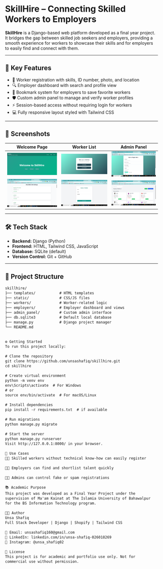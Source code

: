 # SkillHire – Connecting Skilled Workers to Employers

**SkillHire** is a Django-based web platform developed as a final year project. It bridges the gap between skilled job seekers and employers, providing a smooth experience for workers to showcase their skills and for employers to easily find and connect with them.

---

## 🚀 Key Features

- 🔐 Worker registration with skills, ID number, photo, and location
- 🔍 Employer dashboard with search and profile view
- 📌 Bookmark system for employers to save favorite workers
- 🛡️ Custom admin panel to manage and verify worker profiles
- ⚡ Session-based access without requiring login for workers
- 💻 Fully responsive layout styled with Tailwind CSS

---

## 📸 Screenshots

| Welcome Page | Worker List | Admin Panel |
|--------------|-------------|-------------|
| ![](images/skillhire%20welcome.PNG) | ![](images/skillhire%20picture%202.PNG) | ![](images/skillhire%20picture%203.PNG) | ![](images/skillhire%20picture%203.PNG) | ![](images/skillhire%20picture%204.PNG)
 | ![](images/skillhire%20picture%205.PNG)  | ![](images/skillhire%20picture%206.PNG)  | ![](images/skillhire%20picture%207.PNG)  | ![](images/skillhire%20picture%208.PNG)  | ![](images/skillhire%20picture%2011.PNG)



---

## 🛠 Tech Stack

- **Backend:** Django (Python)
- **Frontend:** HTML, Tailwind CSS, JavaScript
- **Database:** SQLite (default)
- **Version Control:** Git + GitHub

---

## 📁 Project Structure

```plaintext
skillhire/
├── templates/           # HTML templates
├── static/              # CSS/JS files
├── workers/             # Worker-related logic
├── employers/           # Employer dashboard and views
├── admin_panel/         # Custom admin interface
├── db.sqlite3           # Default local database
├── manage.py            # Django project manager
└── README.md


⚙️ Getting Started
To run this project locally:

# Clone the repository
git clone https://github.com/unsashafiq/skillhire.git
cd skillhire

# Create virtual environment
python -m venv env
env\Scripts\activate  # For Windows
# or
source env/bin/activate  # For macOS/Linux

# Install dependencies
pip install -r requirements.txt  # if available

# Run migrations
python manage.py migrate

# Start the server
python manage.py runserver
Visit http://127.0.0.1:8000/ in your browser.

💼 Use Cases
🧑‍🔧 Skilled workers without technical know-how can easily register

🧑‍💼 Employers can find and shortlist talent quickly

👩‍💻 Admins can control fake or spam registrations

📚 Academic Purpose
This project was developed as a Final Year Project under the supervision of Ma'am Kainat at The Islamia University of Bahawalpur for the BS Information Technology program.

👩‍💻 Author
Unsa Shafiq
Full Stack Developer | Django | Shopify | Tailwind CSS

📧 Email: unsashafiq160@gmail.com
🔗 LinkedIn: linkedin.com/in/unsa-shafiq-026018269
📸 Instagram: @unsa_shafiq02

📝 License
This project is for academic and portfolio use only. Not for commercial use without permission.




